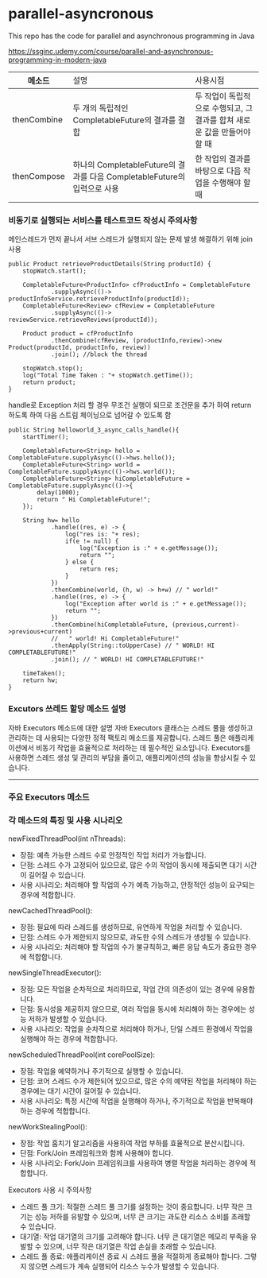 # parallel-asyncronous
This repo has the code for parallel and asynchronous programming in Java


https://ssginc.udemy.com/course/parallel-and-asynchronous-programming-in-modern-java

<table>
    <tr>    
        <th>메소드</th>
        <td>설명</td>
        <td>사용시점</td>
    </tr>
<tbody>
    <tr>
        <td>thenCombine</td>
        <td>두 개의 독립적인 CompletableFuture의 결과를 결합</td>
        <td>두 작업이 독립적으로 수행되고, 그 결과를 합쳐 새로운 값을 만들어야 할 때</td>
    </tr>
    <tr>
        <td>thenCompose</td>
        <td>하나의 CompletableFuture의 결과를 다음 CompletableFuture의 입력으로 사용</td>
        <td>한 작업의 결과를 바탕으로 다음 작업을 수행해야 할 때</td>
    </tr>
</tbody>
</table>

### 비동기로 실행되는 서비스를 테스트코드 작성시 주의사항
메인스레드가 먼저 끝나서 서브 스레드가 실행되지 않는 문제 발생
해결하기 위해 join 사용

```
public Product retrieveProductDetails(String productId) {
    stopWatch.start();

    CompletableFuture<ProductInfo> cfProductInfo = CompletableFuture
            .supplyAsync(()-> productInfoService.retrieveProductInfo(productId));
    CompletableFuture<Review> cfReview = CompletableFuture
            .supplyAsync(()-> reviewService.retrieveReviews(productId));

    Product product = cfProductInfo
            .thenCombine(cfReview, (productInfo,review)->new Product(productId, productInfo, review))
            .join(); //block the thread

    stopWatch.stop();
    log("Total Time Taken : "+ stopWatch.getTime());
    return product;
}
```

handle로 Exception 처리 할 경우 무조건 실행이 되므로
조건문을 추가 하여 return 하도록 하여 다음 스트림 체이닝으로 넘어갈 수 있도록 함

```
public String helloworld_3_async_calls_handle(){
    startTimer();

    CompletableFuture<String> hello = CompletableFuture.supplyAsync(()->hws.hello());
    CompletableFuture<String> world = CompletableFuture.supplyAsync(()->hws.world());
    CompletableFuture<String> hiCompletableFuture =  CompletableFuture.supplyAsync(()->{
        delay(1000);
        return " Hi CompletableFuture!";
    });

    String hw= hello
            .handle((res, e) -> {
                log("res is: "+ res);
                if(e != null) {
                    log("Exception is :" + e.getMessage());
                    return "";
                } else {
                    return res;
                }
            })
            .thenCombine(world, (h, w) -> h+w) // " world!"
            .handle((res, e) -> {
                log("Exception after world is :" + e.getMessage());
                return "";
            })
            .thenCombine(hiCompletableFuture, (previous,current)->previous+current)
            //   " world! Hi CompletableFuture!"
            .thenApply(String::toUpperCase) // " WORLD! HI COMPLETABLEFUTURE!"
            .join(); // " WORLD! HI COMPLETABLEFUTURE!"

    timeTaken();
    return hw;
}

```

### Excutors 쓰레드 할당 메소드 설명
자바 Executors 메소드에 대한 설명
자바 Executors 클래스는 스레드 풀을 생성하고 관리하는 데 사용되는 다양한 정적 팩토리 메소드를 제공합니다. 스레드 풀은 애플리케이션에서 비동기 작업을 효율적으로 처리하는 데 필수적인 요소입니다. Executors를 사용하면 스레드 생성 및 관리의 부담을 줄이고, 애플리케이션의 성능을 향상시킬 수 있습니다.

<hr />

### 주요 Executors 메소드

### 각 메소드의 특징 및 사용 시나리오

newFixedThreadPool(int nThreads):
- 장점: 예측 가능한 스레드 수로 안정적인 작업 처리가 가능합니다.
- 단점: 스레드 수가 고정되어 있으므로, 많은 수의 작업이 동시에 제출되면 대기 시간이 길어질 수 있습니다.
- 사용 시나리오: 처리해야 할 작업의 수가 예측 가능하고, 안정적인 성능이 요구되는 경우에 적합합니다.

newCachedThreadPool():
- 장점: 필요에 따라 스레드를 생성하므로, 유연하게 작업을 처리할 수 있습니다.
- 단점: 스레드 수가 제한되지 않으므로, 과도한 수의 스레드가 생성될 수 있습니다.
- 사용 시나리오: 처리해야 할 작업의 수가 불규칙하고, 빠른 응답 속도가 중요한 경우에 적합합니다.

newSingleThreadExecutor():
- 장점: 모든 작업을 순차적으로 처리하므로, 작업 간의 의존성이 있는 경우에 유용합니다.
- 단점: 동시성을 제공하지 않으므로, 여러 작업을 동시에 처리해야 하는 경우에는 성능 저하가 발생할 수 있습니다.
- 사용 시나리오: 작업을 순차적으로 처리해야 하거나, 단일 스레드 환경에서 작업을 실행해야 하는 경우에 적합합니다.

newScheduledThreadPool(int corePoolSize):
- 장점: 작업을 예약하거나 주기적으로 실행할 수 있습니다.
- 단점: 코어 스레드 수가 제한되어 있으므로, 많은 수의 예약된 작업을 처리해야 하는 경우에는 대기 시간이 길어질 수 있습니다.
- 사용 시나리오: 특정 시간에 작업을 실행해야 하거나, 주기적으로 작업을 반복해야 하는 경우에 적합합니다.

newWorkStealingPool():
- 장점: 작업 훔치기 알고리즘을 사용하여 작업 부하를 효율적으로 분산시킵니다.
- 단점: Fork/Join 프레임워크와 함께 사용해야 합니다.
- 사용 시나리오: Fork/Join 프레임워크를 사용하여 병렬 작업을 처리하는 경우에 적합합니다.

Executors 사용 시 주의사항
- 스레드 풀 크기: 적절한 스레드 풀 크기를 설정하는 것이 중요합니다. 너무 작은 크기는 성능 저하를 유발할 수 있으며, 너무 큰 크기는 과도한 리소스 소비를 초래할 수 있습니다.
- 대기열: 작업 대기열의 크기를 고려해야 합니다. 너무 큰 대기열은 메모리 부족을 유발할 수 있으며, 너무 작은 대기열은 작업 손실을 초래할 수 있습니다.
- 스레드 풀 종료: 애플리케이션 종료 시 스레드 풀을 적절하게 종료해야 합니다. 그렇지 않으면 스레드가 계속 실행되어 리소스 누수가 발생할 수 있습니다.